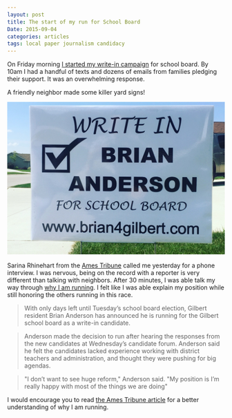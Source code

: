 ```yaml
---
layout: post
title: The start of my run for School Board
Date: 2015-09-04
categories: articles
tags: local paper journalism candidacy
---
```


On Friday morning [I started my write-in campaign](/projects/gilbert-school-board/) for school board. By 10am I had a handful of texts and dozens of emails from families pledging their support. It was an overwhelming response.

A friendly neighbor made some killer yard signs!

<img src="/images/local-paper/yard-sign.jpg" class="centered can_shrink" alt="Yard signs, made from a friend" width="800px"/>

Sarina Rhinehart from the [Ames Tribune](http://amestrib.com) called me yesterday for a phone interview. I was nervous, being on the record with a reporter is very different than talking with neighbors. After 30 minutes, I was able talk my way through [why I am running](/projects/gilbert-school-board/). I felt like I was able explain my position while still honoring the others running in this race.

> With only days left until Tuesday’s school board election, Gilbert resident Brian Anderson has announced he is running for the Gilbert school board as a write-in candidate.

> Anderson made the decision to run after hearing the responses from the new candidates at Wednesday’s candidate forum. Anderson said he felt the candidates lacked experience working with district teachers and administration, and thought they were pushing for big agendas.

>"I don’t want to see huge reform," Anderson said. "My position is I’m really happy with most of the things we are doing"

I would encourage you to read [the Ames Tribune article](http://amestrib.com/news/write-candidate-seeks-seat-gilbert-school-board) for a better understanding of why I am running.

